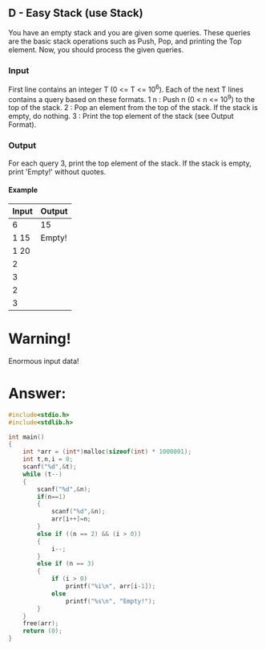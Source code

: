 ## D - Easy Stack (use Stack)

You have an empty stack and you are given some queries. These queries are the basic stack operations such as Push, Pop, and printing the Top element. Now, you should process the given queries.

### Input

First line contains an integer T (0 <= T <= 10<sup>6</sup>).
Each of the next T lines contains a query based on these formats.
1 n : Push n (0 < n <= 10<sup>9</sup>) to the top of the stack.
2 : Pop an element from the top of the stack. If the stack is empty, do nothing.
3 : Print the top element of the stack (see Output Format).

### Output

For each query 3, print the top element of the stack. If the stack is empty, print 'Empty!' without quotes.

#### Example

| Input            | Output         |
| ---------------- | -------------- |
| 6                | 15             |
| 1 15             | Empty!         |
| 1 20             |                |
| 2                |                |
| 3                |                |
| 2                |                |
| 3                |                |

# Warning!

Enormous input data!

# Answer:

```c
#include<stdio.h>
#include<stdlib.h>

int main()
{
	int *arr = (int*)malloc(sizeof(int) * 1000001);
	int t,n,i = 0;
	scanf("%d",&t);
	while (t--)
	{
		scanf("%d",&n);
		if(n==1)
		{
			scanf("%d",&n);
			arr[i++]=n;
		}
		else if ((n == 2) && (i > 0))
		{
			i--;
		}
		else if (n == 3)
		{
			if (i > 0)
				printf("%i\n", arr[i-1]);
			else
				printf("%s\n", "Empty!");
		}
	}
	free(arr);
	return (0);
}
```
